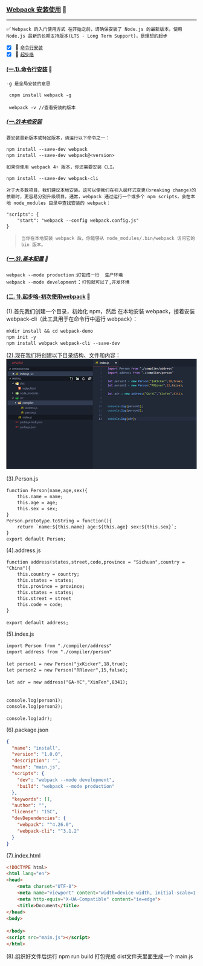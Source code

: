 ### [Webpack 安装使用](#top) :maple_leaf: <b id="top"></b>

----
:white_check_mark: `Webpack 的入门使用方式 在开始之前，请确保安装了 Node.js 的最新版本。使用 Node.js 最新的长期支持版本(LTS - Long Term Support)，是理想的起步`
- [x] :maple_leaf: [`命令行安装`](#install) 
- [x] :maple_leaf: [`起步咯`](#start) 

#### [(一.1).命令行安装](#top) <b id="install"></b> :maple_leaf:
`-g 是全局安装的意思`
```npm
 cnpm install webpack -g
 
 webpack -v //查看安装的版本
```

##### [(一.2)本地安装](#top)
`要安装最新版本或特定版本，请运行以下命令之一：`
```npm
npm install --save-dev webpack
npm install --save-dev webpack@<version>
```
`如果你使用 webpack 4+ 版本，你还需要安装 CLI。`
```npm
npm install --save-dev webpack-cli
```
`对于大多数项目，我们建议本地安装。这可以使我们在引入破坏式变更(breaking change)的依赖时，更容易分别升级项目。通常，webpack 通过运行一个或多个 npm scripts，会在本地 node_modules 目录中查找安装的 webpack：`
```node
"scripts": {
    "start": "webpack --config webpack.config.js"
}
```
> `当你在本地安装 webpack 后，你能够从 node_modules/.bin/webpack 访问它的 bin 版本。`
##### [(一.3).基本配置](#top) :maple_leaf:
`webpack --mode production` :`打包成一行  生产环境`<br/>
`webpack --mode development`：`打包就可以了,开发环境`

#### [(二. 1).起步咯-初次使用webpack](#top) <b id="start"></b> :maple_leaf:
(1).首先我们创建一个目录，初始化 npm，然后 在本地安装 webpack，接着安装 webpack-cli（此工具用于在命令行中运行 webpack）：
```linux
mkdir install && cd webpack-demo
npm init -y
npm install webpack webpack-cli --save-dev
```
(2).现在我们将创建以下目录结构、文件和内容：<br/>
![基本使用](/Resources/webpack/exmaple.png)

(3).Person.js
```node
function Person(name,age,sex){
    this.name = name;
    this.age = age;
    this.sex = sex;
}
Person.prototype.toString = function(){
    return `name:${this.name} age:${this.age} sex:${this.sex}`;
}
export default Person;
```
(4).address.js
```node
function address(states,street,code,province = "Sichuan",country = "China"){
    this.country = country;
    this.states = states;
    this.province = province;
    this.states = states;
    this.street = street
    this.code = code;
}

export default address;
```
(5).index.js
```node
import Person from "./compiler/address"
import address from "./compiler/person"

let person1 = new Person("jxKicker",18,true);
let person2 = new Person("RRlover",15,false);

let adr = new address("GA-YC","XinFen",8341);


console.log(person1);
console.log(person2);

console.log(adr);
```
(6).package.json
```json
{
  "name": "install",
  "version": "1.0.0",
  "description": "",
  "main": "main.js",
  "scripts": {
    "dev": "webpack --mode development",
    "build": "webpack --mode production"
  },
  "keywords": [],
  "author": "",
  "license": "ISC",
  "devDependencies": {
    "webpack": "^4.26.0",
    "webpack-cli": "^3.1.2"
  }
}

```
(7).index.html
```html
<!DOCTYPE html>
<html lang="en">
<head>
    <meta charset="UTF-8">
    <meta name="viewport" content="width=device-width, initial-scale=1.0">
    <meta http-equiv="X-UA-Compatible" content="ie=edge">
    <title>Document</title>
</head>
<body>
    
</body>
<script src="main.js"></script>
</html>
```
(8).组织好文件后运行 npm run build 打包完成  dist文件夹里面生成一个 main.js
